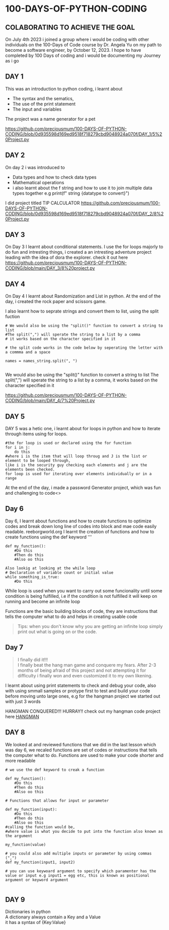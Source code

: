 # 100-DAYS-OF-PYTHON-CODING

## COLABORATING TO ACHIEVE THE GOAL
On July 4th 2023 i joined a group where i would be coding with other individuals on the 100-Days of Code course by Dr. Angela Yu on my path to become a software engineer, by October 12, 2023. I hope to have completed by 100 Days of coding and i would be documenting my Journey as i go

## DAY 1
This was an introduction to python coding, i learnt about 
- The syntax and the sematics, 
- The use of the print statement
- The input and variables

The project was a name generator for a pet

https://github.com/preciousmum/100-DAYS-OF-PYTHON-CODING/blob/0d935598d169ed9518f718279cbd9048924a070f/DAY_1/5%20Project.py



## DAY 2
On day 2 i was introduced to 
- Data types and how to check data types
- Mathematical operations
- i also learnt about the f string and how to use it to join multiple data types together
  e.g print(f" string {datatype to convert}")

 I did project titled TIP CALCULATOR
https://github.com/preciousmum/100-DAYS-OF-PYTHON-CODING/blob/0d935598d169ed9518f718279cbd9048924a070f/DAY_2/8%20Project.py

## DAY 3
On Day 3 I learnt about conditional statements. I use the for loops majorly to do fun and intresting things, i created a an intresting adventure project leading with the idea of dora the explorer. check it out here
https://github.com/preciousmum/100-DAYS-OF-PYTHON-CODING/blob/main/DAY_3/8%20project.py

## DAY 4
On Day 4 I learnt about Randomization and List in python.
At the end of the day, i created the rock paper and scissors game.

I also learnt how to seprate strings and convert them to list, using the split fuction
```
# We would also be using the "split()" function to convert a string to list
#The split(",") will sperate the string to a list by a comma
# it works based on the character specified in it

# the split code works in the code below by seperating the letter with a commma and a space

names = names_string.split(", ")


```
 We would also be using the "split()" function to convert a string to list
 The split(",") will sperate the string to a list by a comma, it works based on the character specified in it

https://github.com/preciousmum/100-DAYS-OF-PYTHON-CODING/blob/main/DAY_4/7%20Project.py

## DAY 5
DAY 5 was a hetic one, i learnt about for loops in python and how to iterate through items using for loops. 

    #the for loop is used or declared using the for function
    for i in j:
        do this
    #where i is the item that will loop throug and J is the list or element to be looped through, 
    like i is the security guy checking each elements and j are the elements been checked.
    for loop is used for iterating over elements individually or in a range



At the end of the day, i made a password Generator project, which was fun and challenging to code<>

## Day 6
Day 6, I learnt about functions and how to create functions to optimize codes and break down long line of codes into block and mae code easily readable.
reeborgworld.org
I learnt the creation of functions and how to create functions using the def keyword
''' 
    
    def my_function():
        #Do this
        #Then do this
        #Also oo this
    
    Also lookig at looking at the while loop
    # Declaration of variable count or initial value
    while something_is_true:
        #Do this
    

While loop is used  when you want to carry out some funcionality until some condition is being fulfilled, i.e if the condition is not fulfilled it will keep on running and become an infinite loop

Functions are the basic building blocks of code, they are instructions that tells the computer what to do and helps in creating usable code 

>Tips: when you don't know why you are getting an infinite loop simply print out what is going on or the code.


## Day 7
>I finally did it!!!<br>
>I finally beat the hang man game and conquere my fears.
After 2-3 months of being afraid of this project and not attempting it for difficulty i finally won and even customized it to my own likening.

I learnt about using print statements to check and debug your code, also with using smmall samples or protype first to test and build your code before moving unto large ones, e.g for the hangman project we started out with just 3 words

HANGMAN CONQUERED!!! HURRAY!!
check out my hangman code project here
[HANGMAN](https://github.com/preciousmum/100-DAYS-OF-PYTHON-CODING/tree/e5c5470fd5735841315a6b5a21e3165b503a6c73/DAY_7)

## DAY 8
We looked at and reviewed functions that we did in the last lesson which was day 6, we recaled functions are set of codes or instructions that tells the computer what to do. Functions are used to make your code shorter and more readable
<br>
```
# we use the def keyword to creak a function

def my_function():
    #Do this
    #Then do this
    #Also oo this

# Functions that allows for input or parameter

def my_function(input):
    #Do this
    #Then do this
    #Also oo this
#calling the function would be, 
#where value is what you decide to put into the function also known as the argument

my_function(value)

# you could also add multiple inputs or parameter by using commas (",")
def my_function(input1, input2)

# you can use keywoard argument to specify which paramenter has the value or input e.g input1 = egg etc, this is known as positional argument or keyword argument


```

## DAY 9
Dictionaries in python <br>
A dictionary always contain a Key and a Value<br>
it has a syntax of {Key:Value}